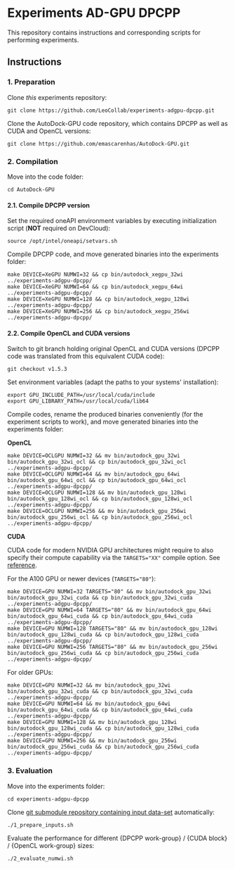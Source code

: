 # Experiments AD-GPU DPCPP

This repository contains instructions and corresponding scripts for performing experiments.

## Instructions

### 1. Preparation

Clone _this_ experiments repository:

```
git clone https://github.com/LeoCollab/experiments-adgpu-dpcpp.git
```

Clone the AutoDock-GPU code repository, which contains DPCPP as well as CUDA and OpenCL versions:

```
git clone https://github.com/emascarenhas/AutoDock-GPU.git
```

### 2. Compilation

Move into the code folder:

```
cd AutoDock-GPU
```

#### 2.1. Compile DPCPP version

Set the required oneAPI environment variables by executing initialization script (**NOT** required on DevCloud):

```
source /opt/intel/oneapi/setvars.sh
```

Compile DPCPP code, and move generated binaries into the experiments folder:

```
make DEVICE=XeGPU NUMWI=32 && cp bin/autodock_xegpu_32wi ../experiments-adgpu-dpcpp/
make DEVICE=XeGPU NUMWI=64 && cp bin/autodock_xegpu_64wi ../experiments-adgpu-dpcpp/
make DEVICE=XeGPU NUMWI=128 && cp bin/autodock_xegpu_128wi ../experiments-adgpu-dpcpp/
make DEVICE=XeGPU NUMWI=256 && cp bin/autodock_xegpu_256wi ../experiments-adgpu-dpcpp/
```

#### 2.2. Compile OpenCL and CUDA versions

Switch to git branch holding original OpenCL and CUDA versions (DPCPP code was translated from this equivalent CUDA code):

```
git checkout v1.5.3
```

Set environment variables (adapt the paths to your systems' installation):

```
export GPU_INCLUDE_PATH=/usr/local/cuda/include
export GPU_LIBRARY_PATH=/usr/local/cuda/lib64
```

Compile codes, rename the produced binaries conveniently (for the experiment scripts to work), and move generated binaries into the experiments folder:

**OpenCL**

```
make DEVICE=OCLGPU NUMWI=32 && mv bin/autodock_gpu_32wi bin/autodock_gpu_32wi_ocl && cp bin/autodock_gpu_32wi_ocl ../experiments-adgpu-dpcpp/
make DEVICE=OCLGPU NUMWI=64 && mv bin/autodock_gpu_64wi bin/autodock_gpu_64wi_ocl && cp bin/autodock_gpu_64wi_ocl ../experiments-adgpu-dpcpp/
make DEVICE=OCLGPU NUMWI=128 && mv bin/autodock_gpu_128wi bin/autodock_gpu_128wi_ocl && cp bin/autodock_gpu_128wi_ocl ../experiments-adgpu-dpcpp/
make DEVICE=OCLGPU NUMWI=256 && mv bin/autodock_gpu_256wi bin/autodock_gpu_256wi_ocl && cp bin/autodock_gpu_256wi_ocl ../experiments-adgpu-dpcpp/
```

**CUDA**

CUDA code for modern NVIDIA GPU architectures might require to also specify their compute capability via the `TARGETS="XX"` compile option. See [reference](https://github.com/ccsb-scripps/AutoDock-GPU/issues/172#issuecomment-1010263229).

For the A100 GPU or newer devices (`TARGETS="80"`):

```
make DEVICE=GPU NUMWI=32 TARGETS="80" && mv bin/autodock_gpu_32wi bin/autodock_gpu_32wi_cuda && cp bin/autodock_gpu_32wi_cuda ../experiments-adgpu-dpcpp/
make DEVICE=GPU NUMWI=64 TARGETS="80" && mv bin/autodock_gpu_64wi bin/autodock_gpu_64wi_cuda && cp bin/autodock_gpu_64wi_cuda ../experiments-adgpu-dpcpp/
make DEVICE=GPU NUMWI=128 TARGETS="80" && mv bin/autodock_gpu_128wi bin/autodock_gpu_128wi_cuda && cp bin/autodock_gpu_128wi_cuda ../experiments-adgpu-dpcpp/
make DEVICE=GPU NUMWI=256 TARGETS="80" && mv bin/autodock_gpu_256wi bin/autodock_gpu_256wi_cuda && cp bin/autodock_gpu_256wi_cuda ../experiments-adgpu-dpcpp/
```

For older GPUs:

```
make DEVICE=GPU NUMWI=32 && mv bin/autodock_gpu_32wi bin/autodock_gpu_32wi_cuda && cp bin/autodock_gpu_32wi_cuda ../experiments-adgpu-dpcpp/
make DEVICE=GPU NUMWI=64 && mv bin/autodock_gpu_64wi bin/autodock_gpu_64wi_cuda && cp bin/autodock_gpu_64wi_cuda ../experiments-adgpu-dpcpp/
make DEVICE=GPU NUMWI=128 && mv bin/autodock_gpu_128wi bin/autodock_gpu_128wi_cuda && cp bin/autodock_gpu_128wi_cuda ../experiments-adgpu-dpcpp/
make DEVICE=GPU NUMWI=256 && mv bin/autodock_gpu_256wi bin/autodock_gpu_256wi_cuda && cp bin/autodock_gpu_256wi_cuda ../experiments-adgpu-dpcpp/
```


### 3. Evaluation

Move into the experiments folder:

```
cd experiments-adgpu-dpcpp
```

Clone [git submodule repository containing input data-set](https://gitlab.com/L30nardoSV/ad-gpu_miniset_20.git) automatically: 

```
./1_prepare_inputs.sh
```

Evaluate the performance for different {DPCPP work-group} / {CUDA block} / {OpenCL work-group} sizes:

```
./2_evaluate_numwi.sh
```
